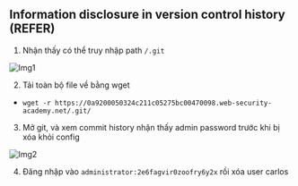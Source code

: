 ## Information disclosure in version control history (REFER)

1. Nhận thấy có thể truy nhập path ``/.git`` 

![Img1](\asset/../img/git_page.png)

2. Tải toàn bộ file về bằng wget
- ```wget -r https://0a9200050324c211c05275bc00470098.web-security-academy.net/.git/```
3. Mở git, và xem commit history nhận thấy admin password trước khi bị xóa khỏi config

![Img2](\asset/../img/admin_password.png)

4. Đăng nhập vào ``administrator:2e6fagvir0zoofry6y2x`` rồi xóa user carlos